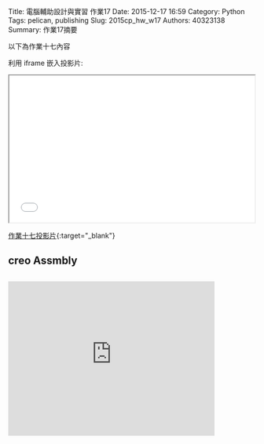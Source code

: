 Title: 電腦輔助設計與實習 作業17
Date: 2015-12-17 16:59
Category: Python
Tags: pelican, publishing
Slug: 2015cp_hw_w17
Authors: 40323138
Summary: 作業17摘要

以下為作業十七內容

利用 iframe 嵌入投影片:

<iframe src="simplest16.html" width="500" height="300"></iframe>

[作業十七投影片](simplest16.html){:target="_blank"}

 <h2> creo Assmbly<h2>

<script src="https://embed.github.com/view/3d/40323150/2015cadp/gh-pages/images/asm0002.stl"></script>

<iframe width="420" height="315" src="https://www.youtube.com/embed/JfO_2mHBFXA" frameborder="0" allowfullscreen></iframe>



